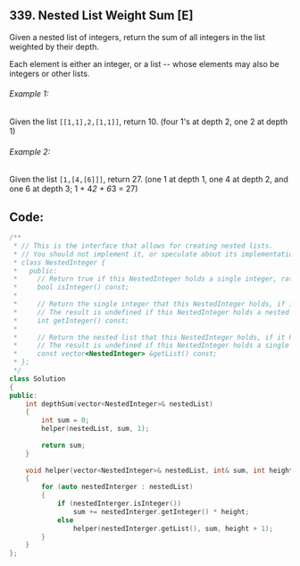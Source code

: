 ## 339. Nested List Weight Sum [E]
Given a nested list of integers, return the sum of all integers in the list weighted by their depth.

Each element is either an integer, or a list -- whose elements may also be integers or other lists.

###### Example 1:
Given the list `[[1,1],2,[1,1]]`, return 10. (four 1's at depth 2, one 2 at depth 1)

###### Example 2:
Given the list `[1,[4,[6]]]`, return 27. (one 1 at depth 1, one 4 at depth 2, and one 6 at depth 3; 1 + 4*2 + 6*3 = 27)

## Code:
```c++
/**
 * // This is the interface that allows for creating nested lists.
 * // You should not implement it, or speculate about its implementation
 * class NestedInteger {
 *   public:
 *     // Return true if this NestedInteger holds a single integer, rather than a nested list.
 *     bool isInteger() const;
 *
 *     // Return the single integer that this NestedInteger holds, if it holds a single integer
 *     // The result is undefined if this NestedInteger holds a nested list
 *     int getInteger() const;
 *
 *     // Return the nested list that this NestedInteger holds, if it holds a nested list
 *     // The result is undefined if this NestedInteger holds a single integer
 *     const vector<NestedInteger> &getList() const;
 * };
 */
class Solution 
{
public:
    int depthSum(vector<NestedInteger>& nestedList) 
    {
        int sum = 0;
        helper(nestedList, sum, 1);
        
        return sum;
    }
    
    void helper(vector<NestedInteger>& nestedList, int& sum, int height)
    {
        for (auto nestedInterger : nestedList)
        {
            if (nestedInterger.isInteger())
                sum += nestedInterger.getInteger() * height;
            else
                helper(nestedInterger.getList(), sum, height + 1);
        }
    }
};
```
